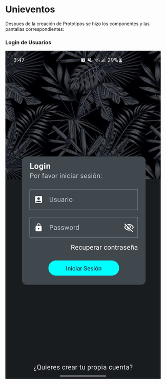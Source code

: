 # Unieventos
Despues de la creación de Prototipos se hizo los componentes y las pantallas correspondientes:
### Login de Usuarios
![Alter](app/images/login.jpeg)
